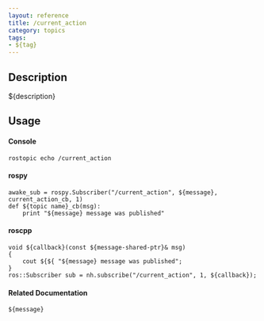```yaml
---
layout: reference
title: /current_action
category: topics
tags: 
- ${tag}
---
```


## Description
${description}

## Usage
#### Console
```
rostopic echo /current_action
```

#### rospy
```
awake_sub = rospy.Subscriber("/current_action", ${message}, current_action_cb, 1)
def ${topic name}_cb(msg):
    print "${message} message was published"
```

#### roscpp
```
void ${callback}(const ${message-shared-ptr}& msg)
{
    cout ${${ "${message} message was published";
}
ros::Subscriber sub = nh.subscribe("/current_action", 1, ${callback});
```

#### Related Documentation
``${message}``  